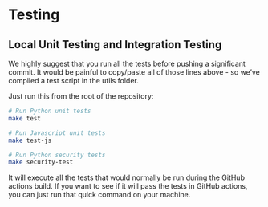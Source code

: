 # Testing

##  Local Unit Testing and Integration Testing

We highly suggest that you run all the tests before pushing a significant commit. It would be painful to copy/paste all of those lines above - so we’ve compiled a test script in the utils folder.

Just run this from the root of the repository:


```bash
# Run Python unit tests
make test

# Run Javascript unit tests
make test-js

# Run Python security tests
make security-test
```

It will execute all the tests that would normally be run during the GitHub actions build. If you want to see if it will pass the tests in GitHub actions, you can just run that quick command on your machine.

